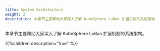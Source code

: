 ```yaml
---
title: System Architecture
weight: 2
description: 本章节主要帮助大家深入了解 KubeSphere LuBan 扩展机制的系统架构
---
```


本章节主要帮助大家深入了解 KubeSphere LuBan 扩展机制的系统架构。

{{%children description="true" %}}